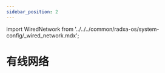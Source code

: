 ```yaml
---
sidebar_position: 2
---
```


import WiredNetwork from '../../../common/radxa-os/system-config/\_wired_network.mdx';

# 有线网络

<WiredNetwork board="cubie-a5e" debian_version="debian11" />
